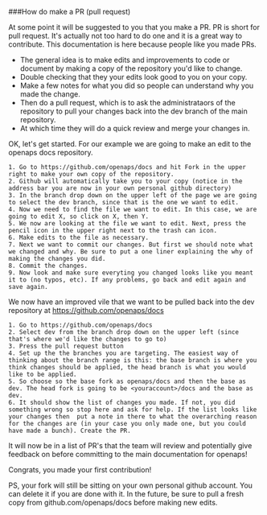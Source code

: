 ###How do make a PR (pull request)

At some point it will be suggested to you that you make a PR. PR is short for pull request. 
It's actually not too hard to do one and it is a great way to contribute. This documentation is here because people like you made PRs.

* The general idea is to make edits and improvements to code or document by making a copy of the repository you'd like to change. 
* Double checking that they your edits look good to you on your copy. 
* Make a few notes for what you did so people can understand why you made the change. 
* Then do a pull request, which is to ask the administrataors of the repository to pull your changes 
back into the dev branch of the main repository. 
* At which time they will do a quick review and merge your changes in.

OK, let's get started. For our example we are going to make an edit to the openaps docs repository.

    1. Go to https://github.com/openaps/docs and hit Fork in the upper right to make your own copy of the repository.
    2. Github will automatically take you to your copy (notice in the address bar you are now in your own personal github directory)
    3. In the branch drop down on the upper left of the page we are going to select the dev branch, since that is the one we want to edit. 
    4. Now we need to find the file we want to edit. In this case, we are going to edit X, so click on X, then Y.
    5. We now are looking at the file we want to edit. Next, press the pencil icon in the upper right next to the trash can icon.
    6. Make edits to the file as necessary.
    7. Next we want to commit our changes. But first we should note what we changed and why. Be sure to put a one liner explaining the why of making the changes you did.
    8. Commit the changes.
    9. Now look and make sure everyting you changed looks like you meant it to (no typos, etc). If any problems, go back and edit again and save again.

We now have an improved vile that we want to be pulled back into the dev repository at https://github.com/openaps/docs

    1. Go to https://github.com/openaps/docs
    2. Select dev from the branch drop down on the upper left (since that's where we'd like the changes to go to)
    3. Press the pull request button
    4. Set up the the branches you are targeting. The easiest way of thinking about the branch range is this: the base branch is where you think changes should be applied, the head branch is what you would like to be applied.
    5. So choose so the base fork as openaps/docs and then the base as dev. The head fork is going to be <youraccount>/docs and the base as dev. 
    6. It should show the list of changes you made. If not, you did something wrong so stop here and ask for help. If the list looks like your changes then  put a note in there to what the overarching reason for the changes are (in your case you only made one, but you could have made a bunch). Create the PR.

It will now be in a list of PR's that the team will review and potentially give feedback on before committing to the main documentation for openaps!

Congrats, you made your first contribution!

PS, your fork will still be sitting on your own personal github account. You can delete it if you are done with it. In the future, be sure to pull a fresh copy from github.com/openaps/docs before making new edits.
